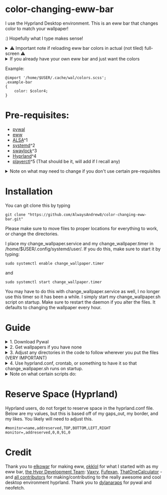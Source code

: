 # color-changing-eww-bar


I use the Hyprland Desktop environment. This is an eww bar that changes color to match your wallpaper!

:) Hopefully what I type makes sense!

<details>
  <summary>⚠️ Important note if reloading eww bar colors in actual (not tiled) full-screen ⚠️</summary>

  Full screen usage makes it so that the eww bar will surface on top due to it reloading the colors for the wallpaper, I'm unsure if this is possible to change, but switching workspaces will put it back down beneath. I rarely use full-screen (like actual full-screen, not tiled) and when it does pop up, it doesn't usually block anything important in the games I play. But be warned.
  
  This isn't an issue if you change wallpapers only when the computer starts up, and never when in full-screen, as then the eww-bar never reloads while on. Actually, after writing this, I may just adjust my personal wallpapers to only change on computer startup... that would be smart. This would negate the need for my systemd/Timer :D EDIT: Ended up just changing wallpaper on startup. Works nicely.
</details>

<details>
  <summary>If you already have your own eww bar and just want the colors</summary>
  
  NOTE: If you already have your own eww bar and pywal, and your pywal is setup to grab the wallpaper colors, simply add "@import '/home/$USER/.cache/wal/colors.scss';" to the top of your eww.scss file, and replace the colors with "$color0-$color16" (I think the colors end at 16, likely wrong). Then, if you want, just wget or copy the "ewwatch" and "change_wallpaper.sh" code so that the eww bar changes color everytime your wallpaper changes.
</details>

Example:
```
@import '/home/$USER/.cache/wal/colors.scss';
.example-bar 
{
    color: $color4;
}
```

# Pre-requisites:
- [pywal](https://github.com/dylanaraps/pywal)
- [eww](https://github.com/elkowar/eww)
- [ALSA](https://github.com/alsa-project)^1
- [systemd](https://github.com/systemd/systemd)^2
- [swaylock](https://github.com/swaywm/swaylock)^3
- [Hyprland](https://github.com/hyprwm/Hyprland)^4
- [playerctl](https://github.com/altdesktop/playerctl)^5
  (That should be it, will add if I recall any)

<details>
  <summary>Note on what may need to change if you don't use certain pre-requisites</summary>

  ^1: There are several different downloads from ALSA, I have alsa-oss, alsa-utils, alsa-lib, alsa-plugs, and alsa-ucm-conf. You may only neeed alsa-lib or something. If you don't want to use ALSA, the volume may not work. If you use another type of audio, consider adjusting that to whatever audio you use. It's under pollers.yuck.

If you don't use...

^2: systemd, the power options may not work. The systemd code that I used (search for systemctl) is in widgets.yuck. So, adjust that to what you use. Note that "sleep" (the cloud icon) uses systemctl suspend, but for some reason doesn't work. It turns back on after like 30 seconds. Work in progress.

^3: swaylock, the lock option may not work. To have the eww bar do something else when the lock icon is clicked, adjust the code in widgets.yuck to whatever you want the lock icon to do.

^4: Hyprland, the workspaces may not work. This can be adjusted by changing hyprctl for workspaces to whatever you use.

^5: playerctl, pause, play, loop, and play next/play last may not work.
</details>

# Installation
You can git clone this by typing
```
git clone "https://github.com/AlwaysAndrew8/color-changing-eww-bar.git"
```

Please make sure to move files to proper locations for everything to work, or change the directories.

I place my change_wallpaper.service and my change_wallpaper.timer in /home/$USER/.config/systemd/user/. If you do this, make sure to start it by typing:
```
sudo systemctl enable change_wallpaper.timer
```
and
```
sudo systemctl start change_wallpaper.timer
```
You may have to do this with change_wallpaper.service as well, I no longer use this timer so it has been a while. I simply start my change_wallpaper.sh script on startup.
Make sure to restart the daemon if you alter the files. It defaults to changing the wallpaper every hour.

# Guide


<details>
  <summary>1. Download Pywal</summary>
  
We will need Pywal. Make sure you download that. I use yay to download packages, so for me it's
```
yay -S python-pywal
```
Use your package manager
</details>
<details>
  <summary>2. Get wallpapers if you have none</summary>
  I like using this website called wallhaven.cc
</details>
<details>
  <summary>3. Adjust any directories in the code to follow wherever you put the files (VERY IMPORTANT)</summary>
  
  So, for instance, you may need to adjust /home/$USER/place-where-I-put-my-scripts in a file to /home/$USER/place-where-you-put-your-scripts. Or, adjust my user to yours (I haven't changed my user to $USER yet, but plan to hopefully when the files are uploaded). This may take some time. For this, if you use nvim, I would type :%s:text-to-replace:new-text:g. That way, you can change all the directory usernames, at once.

</details>

<details>
  
  <summary>4. Use hyprland.conf, crontab, or something to have it so that change_wallpaper.sh runs on startup.</summary>
  
  I use hyprland.conf. Basically, I just slapped exec = /home/$USER/change_wallpaper.sh in my file.
</details>

<details>
<summary>Note on what certain scripts do:</summary>

  ewwatch just watches for changes and updates the eww bar. It only runs for 5 seconds when the wallpaper changes, and then the eww bar should change color to the same as the background. It is ran whenever change_wallpaper.sh is ran.

change_wallpaper.sh just changes the wallpaper to any wallpapers located in the /home/my-user/Downloads/Wallpapers directory. You should adjust this location to where you keep your wallpapers, or it won't work.

systemd/timers - I use Arch Linux, and so, instead of crontab, I opted to use systemd/timers. They are called change_wallpaper.timer and change_wallpaper.service. I have it set to change the wallpaper every 60 minutes, but if you want it changed in a shorter time, go to the file change_wallpaper.timer, and change "OnUnitActivateSec=60min" to "OnUnitActivateSec=time-you-want."
</details>

# Reserve Space (Hyprland)

Hyprland users, do not forget to reserve space in the hyprland.conf file. Below are my values, but this is based off of my gaps_out, my border, and my likes. You likely will need to adjust this.
```
#monitor=name,addreserved,TOP,BOTTOM,LEFT,RIGHT
monitor=,addreserved,0,0,91,0
```

# Credit
Thank you to [elkowar](https://github.com/elkowar) for making eww, [okklol](https://github.com/okklol/eww-bar) for what I started with as my eww bar,  [the Hypr Development Team](https://github.com/hyprwm): [Vaxry](https://github.com/vaxerski), [Fufexan](https://github.com/fufexan), [ThatOneCalculator](https://github.com/ThatOneCalculator) - and [all contributors](https://github.com/hyprwm/Hyprland/graphs/contributors) for making/contributing to the really awesome and cool desktop environment hyprland. Thank you to [dylanaraps](https://github.com/dylanaraps) for pywal and neofetch.
